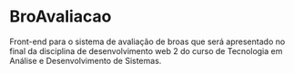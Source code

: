 # BroAvaliacao
Front-end para o sistema de avaliação de broas que será apresentado no final da disciplina de desenvolvimento web 2 do curso de Tecnologia em Análise e Desenvolvimento de Sistemas.
